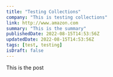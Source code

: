 ```yaml
---
title: "Testing Collections"
company: "This is testing collections"
link: http://www.amazon.com
summary: "This is the summary"
publishedDate: 2022-08-15T14:53:56Z
updatedDate: 2022-08-15T14:53:56Z
tags: [test, testing]
isDraft: false
---
```


This is the post